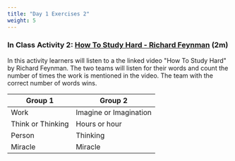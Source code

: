 ```yaml
---
title: "Day 1 Exercises 2"
weight: 5
---
```


### In Class Activity 2: [How To Study Hard - Richard Feynman](https://www.youtube.com/watch?v=t685WM5R6aM) (2m)
In this activity learners will listen to a the linked video "How To Study Hard" by Richard Feynman. The two teams will listen for their words and count the number of times the work is mentioned in the video. The team with the correct number of words wins. 

| Group 1           | Group 2                   |
|------------------ |---------------------------|
| Work              | Imagine or Imagination    |
| Think or Thinking | Hours or hour             |
| Person            | Thinking                  |
| Miracle           | Miracle                   |




